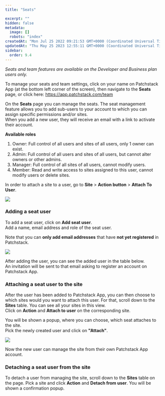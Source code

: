 ```yaml
---
title: "Seats"

excerpt: ""
hidden: false
metadata: 
  image: []
  robots: "index"
createdAt: "Mon Jul 25 2022 09:21:53 GMT+0000 (Coordinated Universal Time)"
updatedAt: "Thu May 25 2023 12:55:11 GMT+0000 (Coordinated Universal Time)"
sidebar:
  order: 9.4
---
```

_Seats and team features are available on the Developer and Business plan users only._  

To manage your seats and team settings, click on your name on Patchstack App (at the bottom left corner of the screen), then navigate to the **Seats** page, or click here: https://app.patchstack.com/team

On the **Seats** page you can manage the seats. The seat management feature allows you to add sub-users to your account to which you can assign specific permissions and/or sites.  
When you add a new user, they will receive an email with a link to activate their account.

<b>Available roles</b>

<ol><li>Owner: Full control of all users and sites of all users, only 1 owner can exist.</li>
<li>Admin: Full control of all users and sites of all users, but cannot alter owners or other admins.</li>
<li>Manager: Full control of all sites of all users, cannot modify users.</li>
<li>Member: Read and write access to sites assigned to this user, cannot modify users or delete sites.</li></ol>

In order to attach a site to a user, go to **Site** > **Action button** > **Attach To User**.

![](@images/05d1c7f-small-Patchstack_account_team.png)

### Adding a seat user

To add a seat user, click on **Add seat user**.  
Add a name, email address and role of the seat user.

Note that you can **only add email addresses** that have **not yet registered** in Patchstack.

![](@images/7bc1fea-small-Patchstack_adding_seat_user.png)

After adding the user, you can see the added user in the table below.  
An invitation will be sent to that email asking to register an account on Patchstack App.

### Attaching a seat user to the site

After the user has been added to Patchstack App, you can then choose to which sites would you want to attach this user.
For that, scroll down to the **Sites** table.
You can see all your sites in this view.  
Click on **Action** and **Attach to user** on the corresponding site.

You will be shown a popup, where you can choose, which seat attaches to the site.  
Pick the newly created user and click on **"Attach"**.

![](@images/patchstack-attach-site-to-seat.png)

Now the new user can manage the site from their own Patchstack App account.

### Detaching a seat user from the site

To detach a user from managing the site, scroll down to the **Sites** table on the page.
Pick a site and click **Action** and **Detach from user**.
You will be shown a confirmation popup.
